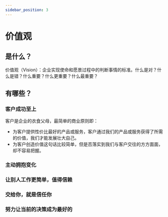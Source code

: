 ```yaml
---
sidebar_position: 3
---
```


# 价值观

## 是什么？

价值观（Vision）：企业实现使命和愿景过程中的判断事情的标准。什么是对？什么是错？什么重要？什么更重要？什么最重要？

## 有哪些？

### 客户成功至上

客户是企业的衣食父母，最简单的商业原则即：

* 为客户提供性价比最好的产品或服务，客户通过我们的产品或服务获得了所需的价值，我们才能发展壮大自己。
* 为客户创造价值这句话比较简单，但是否落实到我们与客户交往的方方面面，却不容易把握。

### 主动拥抱变化

### 让别人工作更简单，值得信赖

### 交给你，就是信任你

### 努力让当前的决策成为最好的

